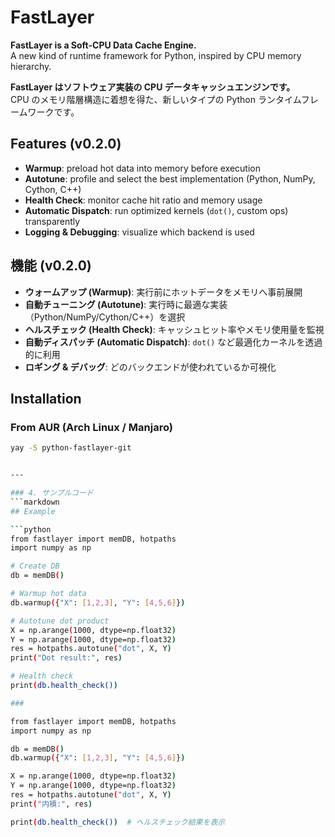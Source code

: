 # FastLayer

**FastLayer is a Soft-CPU Data Cache Engine.**  
A new kind of runtime framework for Python, inspired by CPU memory hierarchy.

**FastLayer はソフトウェア実装の CPU データキャッシュエンジンです。**  
CPU のメモリ階層構造に着想を得た、新しいタイプの Python ランタイムフレームワークです。

## Features (v0.2.0)

- **Warmup**: preload hot data into memory before execution
- **Autotune**: profile and select the best implementation (Python, NumPy, Cython, C++)
- **Health Check**: monitor cache hit ratio and memory usage
- **Automatic Dispatch**: run optimized kernels (`dot()`, custom ops) transparently
- **Logging & Debugging**: visualize which backend is used

## 機能 (v0.2.0)

- **ウォームアップ (Warmup)**: 実行前にホットデータをメモリへ事前展開
- **自動チューニング (Autotune)**: 実行時に最適な実装（Python/NumPy/Cython/C++）を選択
- **ヘルスチェック (Health Check)**: キャッシュヒット率やメモリ使用量を監視
- **自動ディスパッチ (Automatic Dispatch)**: `dot()` など最適化カーネルを透過的に利用
- **ロギング & デバッグ**: どのバックエンドが使われているか可視化

## Installation

### From AUR (Arch Linux / Manjaro)
```bash
yay -S python-fastlayer-git


---

### 4. サンプルコード
```markdown
## Example

```python
from fastlayer import memDB, hotpaths
import numpy as np

# Create DB
db = memDB()

# Warmup hot data
db.warmup({"X": [1,2,3], "Y": [4,5,6]})

# Autotune dot product
X = np.arange(1000, dtype=np.float32)
Y = np.arange(1000, dtype=np.float32)
res = hotpaths.autotune("dot", X, Y)
print("Dot result:", res)

# Health check
print(db.health_check())

###

from fastlayer import memDB, hotpaths
import numpy as np

db = memDB()
db.warmup({"X": [1,2,3], "Y": [4,5,6]})

X = np.arange(1000, dtype=np.float32)
Y = np.arange(1000, dtype=np.float32)
res = hotpaths.autotune("dot", X, Y)
print("内積:", res)

print(db.health_check())  # ヘルスチェック結果を表示

